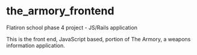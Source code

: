 # the_armory_frontend
Flatiron school phase 4 project - JS/Rails application

This is the front end, JavaScript based, portion of The Armory, a weapons information application.
